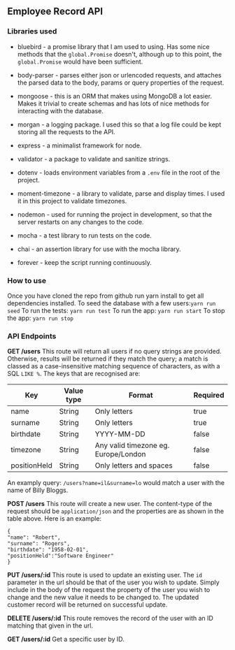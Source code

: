## Employee Record API

### Libraries used

- bluebird - a promise library that I am used to using. Has some nice methods that the `global.Promise` doesn't, although up to this point, the `global.Promise` would have been sufficient.

- body-parser - parses either json or urlencoded requests, and attaches the parsed data to the body, params or query properties of the request.

- mongoose - this is an ORM that makes using MongoDB a lot easier. Makes it trivial to create schemas and has lots of nice methods for interacting with the database.

- morgan - a logging package. I used this so that a log file could be kept storing all the requests to the API.

- express - a minimalist framework for node.

- validator - a package to validate and sanitize strings.

- dotenv - loads environment variables from a `.env` file in the root of the project.

- moment-timezone - a library to validate, parse and display times. I used it in this project to validate timezones.

- nodemon - used for running the project in development, so that the server restarts on any changes to the code.

- mocha - a test library to run tests on the code.

- chai - an assertion library for use with the mocha library.

- forever - keep the script running continuously.


### How to use
Once you have cloned the repo from github run yarn install to get all dependencies installed.
To seed the database with a few users:`yarn run seed`
To run the tests: `yarn run test`
To run the app: `yarn run start`
To stop the app: `yarn run stop`


### API Endpoints

**GET /users**
This route will return all users if no query strings are provided. Otherwise, results will be returned if they match the query; a match is classed as a case-insensitive matching sequence of characters, as with a SQL `LIKE %`.
The keys that are recognised are:

|Key         |Value type|Format                                  |Required
-------------|----------|----------------------------------------|---------
|name        | String   | Only letters                           |true
|surname     | String   | Only letters                           |true
|birthdate   | String   | YYYY-MM-DD                             |false
|timezone    | String   | Any valid timezone eg. Europe/London   |false
|positionHeld| String   | Only letters and spaces                |false

An examply query: `/users?name=il&surname=lo` would match a user with the name of Billy Bloggs.

**POST /users**
This route will create a new user. The content-type of the request should be `application/json` and the properties are as shown in the table above. Here is an example:

  ```
  {
  "name": "Robert",
  "surname": "Rogers",
  "birthdate": "1958-02-01",
  "positionHeld":"Software Engineer"
  }
  ```

**PUT /users/:id**
This route is used to update an existing user. The `id` parameter in the url should be that of the user you wish to update. Simply include in the body of the request the property of the user you wish to change and the new value it needs to be changed to. The updated customer record will be returned on successful update.

**DELETE /users/:id**
This route removes the record of the user with an ID matching that given in the url.

**GET /users/:id**
Get a specific user by ID.




